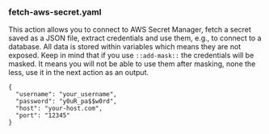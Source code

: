 ### fetch-aws-secret.yaml

This action allows you to connect to AWS Secret Manager, fetch a secret saved as a JSON file, extract credentials and use them, e.g., to connect to a database. All data is stored within variables which means they are not exposed. Keep in mind that if you use `::add-mask::` the credentials will be masked. It means you will not be able to use them after masking, none the less, use it in the next action as an output.

```
{
  "username": "your_username",
  "password": "y0uR_pa$$w0rd",
  "host": "your-host.com",
  "port": "12345"
}
```
